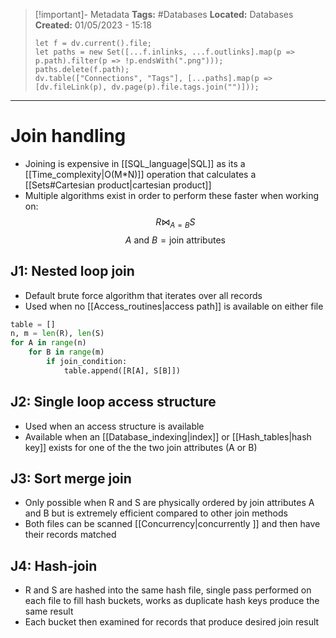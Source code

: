 > [!important]- Metadata
> **Tags:** #Databases 
> **Located:** Databases
> **Created:** 01/05/2023 - 15:18
> ```dataviewjs
> let f = dv.current().file;
> let paths = new Set([...f.inlinks, ...f.outlinks].map(p => p.path).filter(p => !p.endsWith(".png")));
> paths.delete(f.path);
> dv.table(["Connections", "Tags"], [...paths].map(p => [dv.fileLink(p), dv.page(p).file.tags.join("")]));
> ```

___
# Join handling
- Joining is expensive in [[SQL_language|SQL]] as its a [[Time_complexity|O(M*N)]] operation that calculates a [[Sets#Cartesian product|cartesian product]] 
- Multiple algorithms exist in order to perform these faster when working on: 
$$R\Join_{A=B}S$$
$$A \text{ and } B =\text{join attributes}$$
## J1: Nested loop join 
- Default brute force algorithm that iterates over all records 
-  Used when no [[Access_routines|access path]] is available on either file 
```python
table = []
n, m = len(R), len(S)
for A in range(n)
    for B in range(m)
        if join_condition:
            table.append([R[A], S[B]])
```
## J2: Single loop access structure
- Used when an access structure is available 
- Available when an [[Database_indexing|index]] or [[Hash_tables|hash key]]  exists for one of the the two join attributes (A or B)

## J3: Sort merge join
- Only possible when R and S are physically ordered by join attributes A and B but is extremely efficient compared to other join methods
- Both files can be scanned [[Concurrency|concurrently ]] and then have their records matched 
## J4: Hash-join 
- R and S are hashed into the same hash file, single pass performed on each file to fill hash buckets, works as duplicate hash keys produce the same result 
- Each bucket then examined for records that produce desired join result 